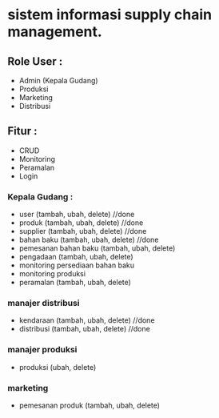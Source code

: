 # sistem informasi supply chain management.

## Role User :
- Admin (Kepala Gudang)
- Produksi
- Marketing
- Distribusi

## Fitur :
- CRUD
- Monitoring
- Peramalan
- Login

### Kepala Gudang :
- user (tambah, ubah, delete) //done
- produk (tambah, ubah, delete) //done
- supplier (tambah, ubah, delete) //done
- bahan baku (tambah, ubah, delete) //done
- pemesanan bahan baku (tambah, ubah, delete)
- pengadaan (tambah, ubah, delete)
- monitoring persediaan bahan baku
- monitoring produksi
- peramalan (tambah, ubah, delete)

### manajer distribusi
- kendaraan (tambah, ubah, delete) //done
- distribusi (tambah, ubah, delete) //done

### manajer produksi
- produksi (ubah, delete) 

### marketing
- pemesanan produk (tambah, ubah, delete)


